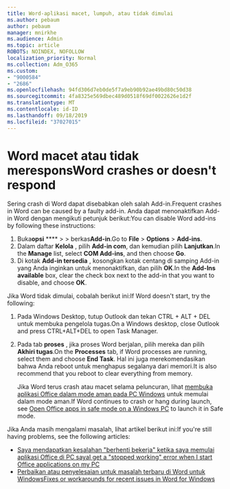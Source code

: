 ```yaml
---
title: Word-aplikasi macet, lumpuh, atau tidak dimulai
ms.author: pebaum
author: pebaum
manager: mnirkhe
ms.audience: Admin
ms.topic: article
ROBOTS: NOINDEX, NOFOLLOW
localization_priority: Normal
ms.collection: Adm_O365
ms.custom:
- "9000584"
- "2686"
ms.openlocfilehash: 94fd306d7eb0de5f7a9eb90b92ae49bd80c50d38
ms.sourcegitcommit: 4fa8325e569dbec489d0518f69df0022626e1d2f
ms.translationtype: MT
ms.contentlocale: id-ID
ms.lasthandoff: 09/18/2019
ms.locfileid: "37027015"
---
```

# <a name="word-crashes-or-doesnt-respond"></a><span data-ttu-id="8c383-102">Word macet atau tidak merespons</span><span class="sxs-lookup"><span data-stu-id="8c383-102">Word crashes or doesn't respond</span></span>

<span data-ttu-id="8c383-103">Sering crash di Word dapat disebabkan oleh salah Add-in.</span><span class="sxs-lookup"><span data-stu-id="8c383-103">Frequent crashes in Word can be caused by a faulty add-in.</span></span> <span data-ttu-id="8c383-104">Anda dapat menonaktifkan Add-in Word dengan mengikuti petunjuk berikut:</span><span class="sxs-lookup"><span data-stu-id="8c383-104">You can disable Word add-ins by following these instructions:</span></span>

1. <span data-ttu-id="8c383-105">Buka**opsi** \*\*\*\* >  > berkas**Add-in**.</span><span class="sxs-lookup"><span data-stu-id="8c383-105">Go to **File** > **Options** > **Add-ins**.</span></span>
2. <span data-ttu-id="8c383-106">Dalam daftar **Kelola** , pilih **Add-in com**, dan kemudian pilih **Lanjutkan**.</span><span class="sxs-lookup"><span data-stu-id="8c383-106">In the **Manage** list, select **COM Add-ins**, and then choose **Go**.</span></span>
3. <span data-ttu-id="8c383-107">Di kotak **Add-in tersedia** , kosongkan kotak centang di samping Add-in yang Anda inginkan untuk menonaktifkan, dan pilih **OK**.</span><span class="sxs-lookup"><span data-stu-id="8c383-107">In the **Add-Ins available** box, clear the check box next to the add-in that you want to disable, and choose **OK**.</span></span>

<span data-ttu-id="8c383-108">Jika Word tidak dimulai, cobalah berikut ini:</span><span class="sxs-lookup"><span data-stu-id="8c383-108">If Word doesn't start, try the following:</span></span>

1.   <span data-ttu-id="8c383-109">Pada Windows Desktop, tutup Outlook dan tekan CTRL + ALT + DEL untuk membuka pengelola tugas.</span><span class="sxs-lookup"><span data-stu-id="8c383-109">On a Windows desktop, close Outlook and press CTRL+ALT+DEL to open Task Manager.</span></span> 
2. <span data-ttu-id="8c383-110">Pada tab **proses** , jika proses Word berjalan, pilih mereka dan pilih **Akhiri tugas**.</span><span class="sxs-lookup"><span data-stu-id="8c383-110">On the **Processes** tab, if Word processes are running, select them and choose **End Task**.</span></span> <span data-ttu-id="8c383-111">Hal ini juga merekomendasikan bahwa Anda reboot untuk menghapus segalanya dari memori.</span><span class="sxs-lookup"><span data-stu-id="8c383-111">It is also recommend that you reboot to clear everything from memory.</span></span>

    <span data-ttu-id="8c383-112">Jika Word terus crash atau macet selama peluncuran, lihat [membuka aplikasi Office dalam mode aman pada PC Windows](https://support.office.com/en-us/article/Open-Office-apps-in-safe-mode-on-a-Windows-PC-dedf944a-5f4b-4afb-a453-528af4f7ac72) untuk memulai dalam mode aman.</span><span class="sxs-lookup"><span data-stu-id="8c383-112">If Word continues to crash or hang during launch, see [Open Office apps in safe mode on a Windows PC](https://support.office.com/en-us/article/Open-Office-apps-in-safe-mode-on-a-Windows-PC-dedf944a-5f4b-4afb-a453-528af4f7ac72) to launch it in Safe mode.</span></span>

<span data-ttu-id="8c383-113">Jika Anda masih mengalami masalah, lihat artikel berikut ini:</span><span class="sxs-lookup"><span data-stu-id="8c383-113">If you're still having problems, see the following articles:</span></span> 
- [<span data-ttu-id="8c383-114">Saya mendapatkan kesalahan "berhenti bekerja" ketika saya memulai aplikasi Office di PC saya</span><span class="sxs-lookup"><span data-stu-id="8c383-114">I get a "stopped working" error when I start Office applications on my PC</span></span>](https://support.office.com/article/52bd7985-4e99-4a35-84c8-2d9b8301a2fa)
- [<span data-ttu-id="8c383-115">Perbaikan atau penyelesaian untuk masalah terbaru di Word untuk Windows</span><span class="sxs-lookup"><span data-stu-id="8c383-115">Fixes or workarounds for recent issues in Word for Windows</span></span>](https://support.office.com/article/bf6bf17c-2807-4871-83ce-e337ae8f0b86)